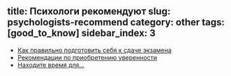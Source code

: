 title: Психологи рекомендуют
slug: psychologists-recommend
category: other
tags: [good_to_know]
sidebar_index: 3
---

- [Как правильно подготовить себя к сдаче экзамена](/psychologists-recommend/preparing-for-exams/)
- [Рекомендации по приобретению уверенности](/psychologists-recommend/acquiring-confidence/)
- [Находите время для...](/psychologists-recommend/find-time-for/)
